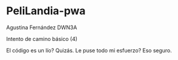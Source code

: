 # PeliLandia-pwa
Agustina Fernández DWN3A

Intento de camino básico (4)

El código es un lío? Quizás.
Le puse todo mi esfuerzo? Eso seguro.

